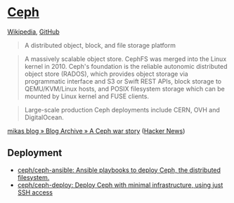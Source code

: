 # [Ceph](https://ceph.io/)
[Wikipedia](https://en.wikipedia.org/wiki/Ceph_(software)), [GitHub](https://github.com/ceph/ceph)

> A distributed object, block, and file storage platform

> A massively scalable object store. CephFS was merged into the Linux kernel in 2010. Ceph's foundation is the reliable autonomic distributed object store (RADOS), which provides object storage via programmatic interface and S3 or Swift REST APIs, block storage to QEMU/KVM/Linux hosts, and POSIX filesystem storage which can be mounted by Linux kernel and FUSE clients.

> Large-scale production Ceph deployments include CERN, OVH and DigitalOcean.

[mikas blog » Blog Archive » A Ceph war story](https://michael-prokop.at/blog/2021/04/09/a-ceph-war-story/) ([Hacker News](https://news.ycombinator.com/item?id=26759185))

## Deployment
- [ceph/ceph-ansible: Ansible playbooks to deploy Ceph, the distributed filesystem.](https://github.com/ceph/ceph-ansible)
- [ceph/ceph-deploy: Deploy Ceph with minimal infrastructure, using just SSH access](https://github.com/ceph/ceph-deploy)
